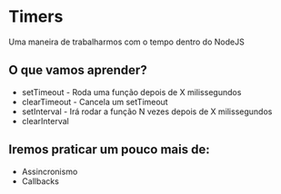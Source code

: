 # Timers

Uma maneira de trabalharmos com o tempo dentro do NodeJS

## O que vamos aprender?
* setTimeout - Roda uma função depois de X milissegundos
* clearTimeout - Cancela um setTimeout
* setInterval - Irá rodar a função N vezes depois de X milissegundos
* clearInterval

## Iremos praticar um pouco mais de:
* Assincronismo
* Callbacks